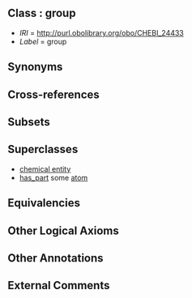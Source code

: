 
## Class : group

 * *IRI* = http://purl.obolibrary.org/obo/CHEBI_24433
 * *Label* = group

## Synonyms


## Cross-references


## Subsets


## Superclasses

 * [chemical entity](../../CHEBI/31/CHEBI_24431.md)
 * [has_part](../../BFO/51/BFO_0000051.md) some [atom](../../CHEBI/50/CHEBI_33250.md)

## Equivalencies


## Other Logical Axioms


## Other Annotations


## External Comments

